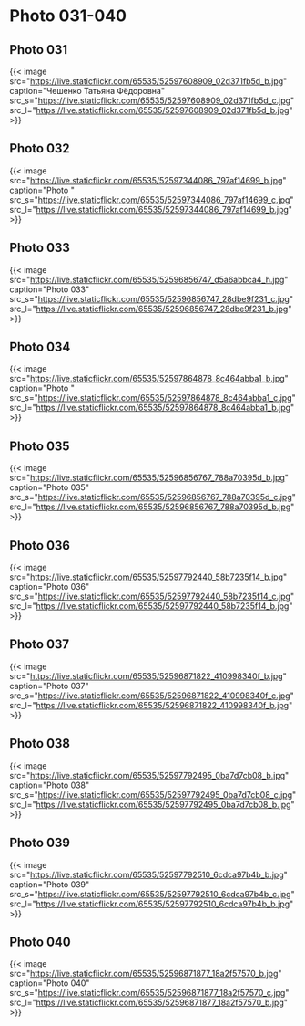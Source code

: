 # Photo 031-040


<!--more-->

## Photo 031

{{< image src="https://live.staticflickr.com/65535/52597608909_02d371fb5d_b.jpg" caption="Чешенко Татьяна Фёдоровна" src_s="https://live.staticflickr.com/65535/52597608909_02d371fb5d_c.jpg" src_l="https://live.staticflickr.com/65535/52597608909_02d371fb5d_b.jpg" >}}

## Photo 032

{{< image src="https://live.staticflickr.com/65535/52597344086_797af14699_b.jpg" caption="Photo " src_s="https://live.staticflickr.com/65535/52597344086_797af14699_c.jpg" src_l="https://live.staticflickr.com/65535/52597344086_797af14699_b.jpg" >}}

## Photo 033

{{< image src="https://live.staticflickr.com/65535/52596856747_d5a6abbca4_h.jpg" caption="Photo 033" src_s="https://live.staticflickr.com/65535/52596856747_28dbe9f231_c.jpg" src_l="https://live.staticflickr.com/65535/52596856747_28dbe9f231_b.jpg" >}}

## Photo 034

{{< image src="https://live.staticflickr.com/65535/52597864878_8c464abba1_b.jpg" caption="Photo " src_s="https://live.staticflickr.com/65535/52597864878_8c464abba1_c.jpg" src_l="https://live.staticflickr.com/65535/52597864878_8c464abba1_b.jpg" >}}

## Photo 035

{{< image src="https://live.staticflickr.com/65535/52596856767_788a70395d_b.jpg" caption="Photo 035" src_s="https://live.staticflickr.com/65535/52596856767_788a70395d_c.jpg" src_l="https://live.staticflickr.com/65535/52596856767_788a70395d_b.jpg" >}}

## Photo 036

{{< image src="https://live.staticflickr.com/65535/52597792440_58b7235f14_b.jpg" caption="Photo 036" src_s="https://live.staticflickr.com/65535/52597792440_58b7235f14_c.jpg" src_l="https://live.staticflickr.com/65535/52597792440_58b7235f14_b.jpg" >}}

## Photo 037

{{< image src="https://live.staticflickr.com/65535/52596871822_410998340f_b.jpg" caption="Photo 037" src_s="https://live.staticflickr.com/65535/52596871822_410998340f_c.jpg" src_l="https://live.staticflickr.com/65535/52596871822_410998340f_b.jpg" >}}

## Photo 038

{{< image src="https://live.staticflickr.com/65535/52597792495_0ba7d7cb08_b.jpg" caption="Photo 038" src_s="https://live.staticflickr.com/65535/52597792495_0ba7d7cb08_c.jpg" src_l="https://live.staticflickr.com/65535/52597792495_0ba7d7cb08_b.jpg" >}}

## Photo 039

{{< image src="https://live.staticflickr.com/65535/52597792510_6cdca97b4b_b.jpg" caption="Photo 039" src_s="https://live.staticflickr.com/65535/52597792510_6cdca97b4b_c.jpg" src_l="https://live.staticflickr.com/65535/52597792510_6cdca97b4b_b.jpg" >}}

## Photo 040

{{< image src="https://live.staticflickr.com/65535/52596871877_18a2f57570_b.jpg" caption="Photo 040" src_s="https://live.staticflickr.com/65535/52596871877_18a2f57570_c.jpg" src_l="https://live.staticflickr.com/65535/52596871877_18a2f57570_b.jpg" >}}


